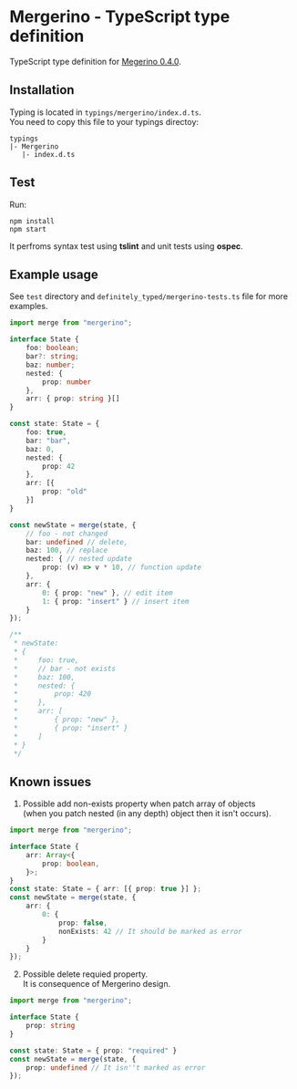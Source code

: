 # Mergerino - TypeScript type definition

TypeScript type definition for [Megerino 0.4.0](https://github.com/fuzetsu/mergerino).

## Installation

Typing is located in `typings/mergerino/index.d.ts`.  
You need to copy this file to your typings directoy:

```
typings
|- Mergerino
   |- index.d.ts
```

## Test

Run:

```
npm install
npm start
```

It perfroms syntax test using **tslint** and unit tests using **ospec**.

## Example usage

See ```test``` directory and ```definitely_typed/mergerino-tests.ts``` file for more examples.

```typescript
import merge from "mergerino";

interface State {
    foo: boolean;
    bar?: string;
    baz: number;
    nested: {
        prop: number
    },
    arr: { prop: string }[]
}

const state: State = {
    foo: true,
    bar: "bar",
    baz: 0,
    nested: {
        prop: 42
    },
    arr: [{
        prop: "old"
    }]
}

const newState = merge(state, {
    // foo - not changed
    bar: undefined // delete,
    baz: 100, // replace
    nested: { // nested update
        prop: (v) => v * 10, // function update
    },
    arr: {
        0: { prop: "new" }, // edit item
        1: { prop: "insert" } // insert item
    }
});

/**
 * newState:
 * {
 *     foo: true,
 *     // bar - not exists
 *     baz: 100,
 *     nested: {
 *         prop: 420
 *     },
 *     arr: [
 *         { prop: "new" },
 *         { prop: "insert" }
 *     ]
 * }
 */
```

## Known issues

1. Possible add non-exists property when patch array of objects  
(when you patch nested (in any depth) object then it isn't occurs).

```typescript
import merge from "mergerino";

interface State {
    arr: Array<{
        prop: boolean,
    }>;
}
const state: State = { arr: [{ prop: true }] };
const newState = merge(state, {
    arr: {
        0: {
            prop: false,
            nonExists: 42 // It should be marked as error
        }
    }
});
```

2. Possible delete requied property.  
   It is consequence of Mergerino design.

```typescript
import merge from "mergerino";

interface State {
    prop: string
}

const state: State = { prop: "required" }
const newState = merge(state, {
    prop: undefined // It isn''t marked as error
});
```